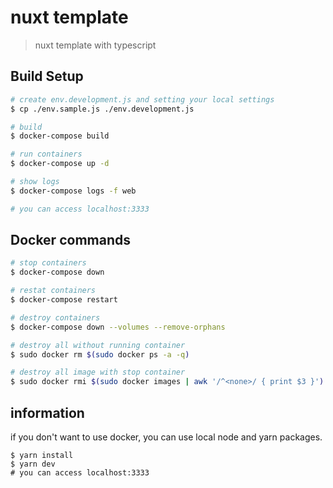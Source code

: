 # nuxt template

> nuxt template with typescript

## Build Setup

``` bash
# create env.development.js and setting your local settings
$ cp ./env.sample.js ./env.development.js

# build
$ docker-compose build

# run containers
$ docker-compose up -d

# show logs
$ docker-compose logs -f web

# you can access localhost:3333
```

## Docker commands
```bash
# stop containers
$ docker-compose down

# restat containers
$ docker-compose restart

# destroy containers
$ docker-compose down --volumes --remove-orphans

# destroy all without running container
$ sudo docker rm $(sudo docker ps -a -q)

# destroy all image with stop container
$ sudo docker rmi $(sudo docker images | awk '/^<none>/ { print $3 }')
```

## information
if you don't want to use docker, you can use local node and yarn packages.
```
$ yarn install
$ yarn dev
# you can access localhost:3333
```

